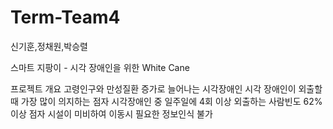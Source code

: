 # Term-Team4
신기훈,정채원,박승렬

스마트 지팡이 - 시각 장애인을 위한 White Cane

프로젝트 개요
고령인구와 만성질환 증가로 늘어나는 시각장애인
시각 장애인이 외출할 때 가장 많이 의지하는 점자
시각장애인 중 일주일에 4회 이상 외출하는 사람빈도 62% 이상
점자 시설이 미비하여 이동시 필요한 정보인식 불가


